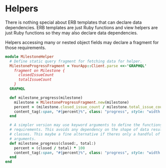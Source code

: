 # Helpers

There is nothing special about ERB templates that can declare data dependencies. ERB templates are just Ruby functions and view helpers are just Ruby functions so they may also declare data dependencies.

Helpers accessing many or nested object fields may declare a fragment for those requirements.

``` ruby
module MilestoneHelper
  # Define static query fragment for fetching data for helper.
  MilestoneProgressFragment = YourApp::Client.parse <<-'GRAPHQL'
    fragment on Milestone {
      closedIssueCount
      totalIssueCount
    }
  GRAPHQL

  def milestone_progress(milestone)
    milestone = MilestoneProgressFragment.new(milestone)
    percent = (milestone.closed_issue_count / milestone.total_issue_count) * 100
    content_tag(:span, "#{percent}%", class: "progress", style: "width: #{percent}%")
  end

  # A simpler version may use keyword arguments to define the functions
  # requirements. This avoids any dependency on the shape of data result
  # classes. This maybe a fine alternative if theres only a handful of
  # arguments.
  def milestone_progress(closed:, total:)
    percent = (closed / total) * 100
    content_tag(:span, "#{percent}%", class: "progress", style: "width: #{percent}%")
  end
end
```
